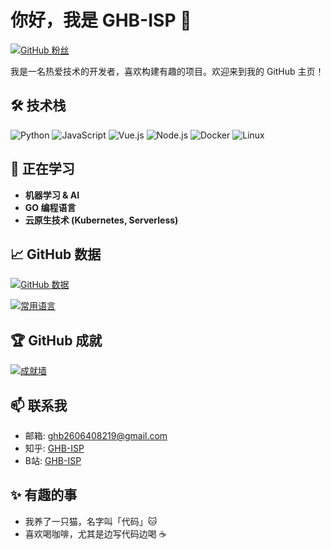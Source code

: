 # 你好，我是 GHB-ISP 👋 

[![GitHub 粉丝](https://img.shields.io/github/followers/GHB-ISP?label=关注&style=social)](https://github.com/GHB-ISP)  

我是一名热爱技术的开发者，喜欢构建有趣的项目。欢迎来到我的 GitHub 主页！

## 🛠️ 技术栈

![Python](https://img.shields.io/badge/-Python-3776AB?style=flat-square&logo=python&logoColor=white)
![JavaScript](https://img.shields.io/badge/-JavaScript-F7DF1E?style=flat-square&logo=javascript&logoColor=black)
![Vue.js](https://img.shields.io/badge/-Vue.js-4FC08D?style=flat-square&logo=vue.js&logoColor=white)
![Node.js](https://img.shields.io/badge/-Node.js-339933?style=flat-square&logo=node.js&logoColor=white)
![Docker](https://img.shields.io/badge/-Docker-2496ED?style=flat-square&logo=docker&logoColor=white)
![Linux](https://img.shields.io/badge/-Linux-FCC624?style=flat-square&logo=linux&logoColor=black)

## 🌱 正在学习

- **机器学习 & AI**
- **GO 编程语言**
- **云原生技术 (Kubernetes, Serverless)**

## 📈 GitHub 数据

[![GitHub 数据](https://github-readme-stats.vercel.app/api?username=GHB-ISP&show_icons=true&theme=radical&locale=cn)](https://github.com/GHB-ISP)

[![常用语言](https://github-readme-stats.vercel.app/api/top-langs/?username=GHB-ISP&layout=compact&theme=radical&locale=cn)](https://github.com/GHB-ISP)

## 🏆 GitHub 成就

[![成就墙](https://github-profile-trophy.vercel.app/?username=GHB-ISP&theme=onedark&row=2&column=3)](https://github.com/GHB-ISP)

## 📫 联系我

- 邮箱: [ghb2606408219@gmail.com](mailto:ghb2606408219@gmail.com)
- 知乎: [GHB-ISP](https://www.zhihu.com/people/你的知乎ID)
- B站: [GHB-ISP](https://space.bilibili.com/你的B站ID)

## ✨ 有趣的事

- 我养了一只猫，名字叫「代码」🐱
- 喜欢喝咖啡，尤其是边写代码边喝 ☕
